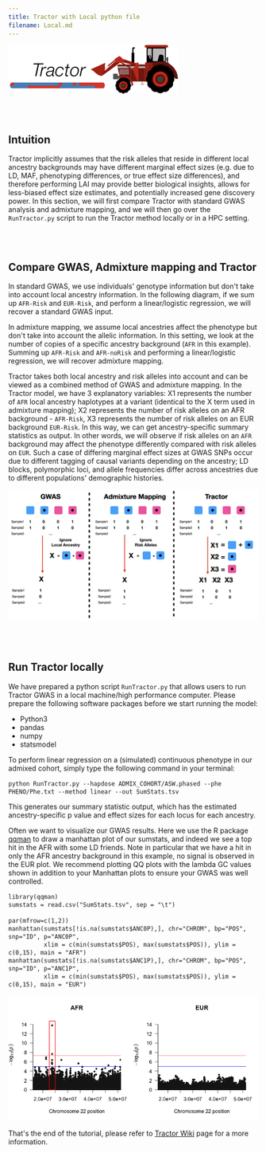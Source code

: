 ```yaml
---
title: Tractor with Local python file
filename: Local.md
---
```


![](images/TractorIcon.png)

&nbsp;  
&nbsp;  

## Intuition

Tractor implicitly assumes that the risk alleles that reside in different local ancestry backgrounds may have different marginal effect sizes (e.g. due to LD, MAF, phenotyping differences, or true effect size differences), and therefore performing LAI may provide better biological insights, allows for less-biased effect size estimates, and potentially increased gene discovery power. In this section, we will first compare Tractor with standard GWAS analysis and admixture mapping, and we will then go over the `RunTractor.py` script to run the Tractor method locally or in a HPC setting.

&nbsp;  
&nbsp;  

## Compare GWAS, Admixture mapping and Tractor 

In standard GWAS, we use individuals' genotype information but don't take into account local ancestry information. In the following diagram, if we sum up `AFR-Risk` and `EUR-Risk`, and perform a linear/logistic regression, we will recover a standard GWAS input.

In admixture mapping, we assume local ancestries affect the phenotype but don't take into account the allelic information. In this setting, we look at the number of copies of a specific ancestry background (`AFR` in this example). Summing up `AFR-Risk` and `AFR-noRisk` and performing a linear/logistic regression, we will recover admixture mapping.

Tractor takes both local ancestry and risk alleles into account and can be viewed as a combined method of GWAS and admixture mapping. In the Tractor model, we have 3 explanatory variables: X1 represents the number of `AFR` local ancestry haplotypes at a variant (identical to the X term used in admixture mapping); X2 represents the number of risk alleles on an AFR background - `AFR-Risk`, X3 represents the number of risk alleles on an EUR background `EUR-Risk`. In this way, we can get ancestry-specific summary statistics as output. In other words, we will observe if risk alleles on an `AFR` background may affect the phenotype differently compared with risk alleles on `EUR`. Such a case of differing marginal effect sizes at GWAS SNPs occur due to different tagging of causal variants depending on the ancestry; LD blocks, polymorphic loci, and allele frequencies differ across ancestries due to different populations' demographic histories.


![Methods comparison](images/TractorModel.png)


&nbsp;  
&nbsp;  

## Run Tractor locally

We have prepared a python script `RunTractor.py` that allows users to run Tractor GWAS in a local machine/high performance computer. Please prepare the following software packages before we start running the model:
* Python3
* pandas
* numpy
* statsmodel


To perform linear regression on a (simulated) continuous phenotype in our admixed cohort, simply type the following command in your terminal:

```
python RunTractor.py --hapdose ADMIX_COHORT/ASW.phased --phe PHENO/Phe.txt --method linear --out SumStats.tsv
```

This generates our summary statistic output, which has the estimated ancestry-specific p value and effect sizes for each locus for each ancestry.

Often we want to visualize our GWAS results. Here we use the R package [qqman](https://cran.r-project.org/web/packages/qqman/vignettes/qqman.html) to draw a manhattan plot of our sumstats, and indeed we see a top hit in the AFR with some LD friends. Note in particular that we have a hit in only the AFR ancestry background in this example, no signal is observed in the EUR plot. We recommend plotting QQ plots with the lambda GC values shown in addition to your Manhattan plots to ensure your GWAS was well controlled.

```
library(qqman)
sumstats = read.csv("SumStats.tsv", sep = "\t")

par(mfrow=c(1,2))
manhattan(sumstats[!is.na(sumstats$ANC0P),], chr="CHROM", bp="POS", snp="ID", p="ANC0P",
          xlim = c(min(sumstats$POS), max(sumstats$POS)), ylim = c(0,15), main = "AFR")
manhattan(sumstats[!is.na(sumstats$ANC1P),], chr="CHROM", bp="POS", snp="ID", p="ANC1P",
          xlim = c(min(sumstats$POS), max(sumstats$POS)), ylim = c(0,15), main = "EUR")
```

![](images/Manhattan.png)


That's the end of the tutorial, please refer to [Tractor Wiki](https://github.com/Atkinson-Lab/Tractor/wiki) page for a more information.

